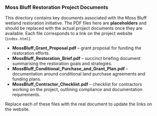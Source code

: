 ### Moss Bluff Restoration Project Documents

This directory contains key documents associated with the Moss Bluff wetland restoration initiative.
The PDF files here are **placeholders** and should be replaced with the actual project documents once they are available. Each file corresponds to a link on the project website (`index.html`).

* **MossBluff_Grant_Proposal.pdf** – grant proposal for funding the restoration efforts.
* **MossBluff_Restoration_Brief.pdf** – succinct briefing document summarising the restoration goals and strategies.
* **MossBluff_Conditional_Purchase_and_Grant_Plan.pdf** – documentation around conditional land purchase agreements and funding plans.
* **MossBluff_Contractor_Checklist.pdf** – checklist for contractors working on the project, outlining compliance and documentation requirements.

Replace each of these files with the real document to update the links on the website.